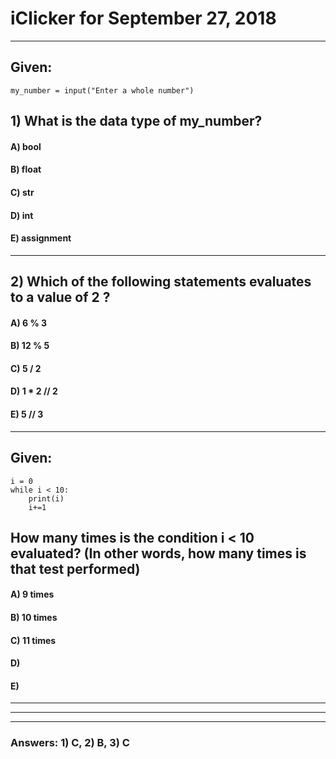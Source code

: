 
# iClicker for September 27, 2018

---


## Given:

```
my_number = input("Enter a whole number")
```

## 1) What is the data type of my_number?
#### A) bool
#### B) float
#### C) str
#### D) int
#### E) assignment


---




## 2) Which of the following statements evaluates to a value of 2 ?
#### A) 6 % 3 
#### B) 12 % 5  
#### C) 5 / 2 
#### D) 1 * 2 // 2
#### E) 5 // 3


---

## Given:

```
i = 0
while i < 10:
    print(i)
    i+=1
```

## How many times is the condition i < 10 evaluated? (In other words, how many times is that test performed)
#### A) 9 times
#### B) 10 times
#### C) 11 times 
#### D) 
#### E) 


---

---

---


### Answers: 1) C, 2) B, 3) C

